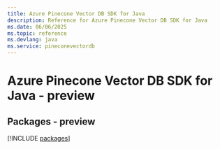 ```yaml
---
title: Azure Pinecone Vector DB SDK for Java
description: Reference for Azure Pinecone Vector DB SDK for Java
ms.date: 06/06/2025
ms.topic: reference
ms.devlang: java
ms.service: pineconevectordb
---
```

# Azure Pinecone Vector DB SDK for Java - preview
## Packages - preview
[!INCLUDE [packages](pinecone-vector-db-index.md)]